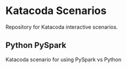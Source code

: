 # Katacoda Scenarios
Repository for Katacoda interactive scenarios.

## Python PySpark
Katacoda scenario for using PySpark vs Python